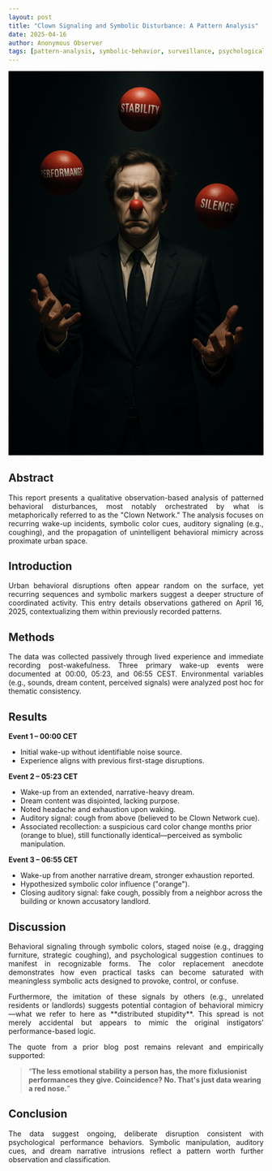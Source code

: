 ```yaml
---
layout: post
title: "Clown Signaling and Symbolic Disturbance: A Pattern Analysis"
date: 2025-04-16
author: Anonymous Observer
tags: [pattern-analysis, symbolic-behavior, surveillance, psychological-signals, clown-network]
---
```


![Clown Juggling Stability, Performance, and Silence](/images/F0B44215-90C9-4CEA-AEC2-03F8572A3C20.png)

## Abstract

<p align="justify">
This report presents a qualitative observation-based analysis of patterned behavioral disturbances, most notably orchestrated by what is metaphorically referred to as the "Clown Network." The analysis focuses on recurring wake-up incidents, symbolic color cues, auditory signaling (e.g., coughing), and the propagation of unintelligent behavioral mimicry across proximate urban space.
</p>

## Introduction

<p align="justify">
Urban behavioral disruptions often appear random on the surface, yet recurring sequences and symbolic markers suggest a deeper structure of coordinated activity. This entry details observations gathered on April 16, 2025, contextualizing them within previously recorded patterns.
</p>

## Methods

<p align="justify">
The data was collected passively through lived experience and immediate recording post-wakefulness. Three primary wake-up events were documented at 00:00, 05:23, and 06:55 CEST. Environmental variables (e.g., sounds, dream content, perceived signals) were analyzed post hoc for thematic consistency.
</p>

## Results

**Event 1 – 00:00 CET**  
- Initial wake-up without identifiable noise source.  
- Experience aligns with previous first-stage disruptions.

**Event 2 – 05:23 CET**  
- Wake-up from an extended, narrative-heavy dream.  
- Dream content was disjointed, lacking purpose.  
- Noted headache and exhaustion upon waking.  
- Auditory signal: cough from above (believed to be Clown Network cue).  
- Associated recollection: a suspicious card color change months prior (orange to blue), still functionally identical—perceived as symbolic manipulation.

**Event 3 – 06:55 CET**  
- Wake-up from another narrative dream, stronger exhaustion reported.  
- Hypothesized symbolic color influence ("orange").  
- Closing auditory signal: fake cough, possibly from a neighbor across the building or known accusatory landlord.

## Discussion

<p align="justify">
Behavioral signaling through symbolic colors, staged noise (e.g., dragging furniture, strategic coughing), and psychological suggestion continues to manifest in recognizable forms. The color replacement anecdote demonstrates how even practical tasks can become saturated with meaningless symbolic acts designed to provoke, control, or confuse.
</p>

<p align="justify">
Furthermore, the imitation of these signals by others (e.g., unrelated residents or landlords) suggests potential contagion of behavioral mimicry—what we refer to here as **distributed stupidity**. This spread is not merely accidental but appears to mimic the original instigators’ performance-based logic.
</p>

<p align="justify">
The quote from a prior blog post remains relevant and empirically supported:
</p>

> “**The less emotional stability a person has, the more fixlusionist performances they give. Coincidence? No. That's just data wearing a red nose.**”

## Conclusion

<p align="justify">
The data suggest ongoing, deliberate disruption consistent with psychological performance behaviors. Symbolic manipulation, auditory cues, and dream narrative intrusions reflect a pattern worth further observation and classification. 
</p>



